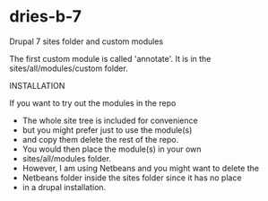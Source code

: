 dries-b-7
=========

Drupal 7 sites folder and custom modules

The first custom module is called 'annotate'.
It is in the sites/all/modules/custom folder.

INSTALLATION

If you want to try out the modules in the repo

- The whole site tree is included for convenience
- but you might prefer just to use the module(s)
- and copy them delete the rest of the repo.
- You would then place the module(s) in your own
- sites/all/modules folder.
- However, I am using Netbeans and you might want to delete the
- Netbeans folder inside the sites folder since it has no place
- in a drupal installation.